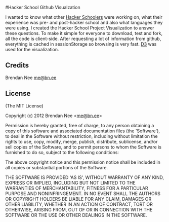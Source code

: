 #Hacker School Github Visualzation

I wanted to know what other [Hacker Schoolers](http://hackerschool.com) were working on, what their experience was pre- and post-hacker school and also what languages they were using. I created the Hacker School Project Visualization to answer these questions. To make it simple for everyone to download, test and fork, all the code is client-side. After requesting a lot of information from github, everything is cached in sessionStorage so browsing is very fast. [D3](http://d3js.org) was used for the visualization.

## Credits

Brendan Nee  me@bn.ee

## License 

(The MIT License)

Copyright (c) 2012 Brendan Nee &lt;me@bn.ee&gt;

Permission is hereby granted, free of charge, to any person obtaining
a copy of this software and associated documentation files (the
'Software'), to deal in the Software without restriction, including
without limitation the rights to use, copy, modify, merge, publish,
distribute, sublicense, and/or sell copies of the Software, and to
permit persons to whom the Software is furnished to do so, subject to
the following conditions:

The above copyright notice and this permission notice shall be
included in all copies or substantial portions of the Software.

THE SOFTWARE IS PROVIDED 'AS IS', WITHOUT WARRANTY OF ANY KIND,
EXPRESS OR IMPLIED, INCLUDING BUT NOT LIMITED TO THE WARRANTIES OF
MERCHANTABILITY, FITNESS FOR A PARTICULAR PURPOSE AND NONINFRINGEMENT.
IN NO EVENT SHALL THE AUTHORS OR COPYRIGHT HOLDERS BE LIABLE FOR ANY
CLAIM, DAMAGES OR OTHER LIABILITY, WHETHER IN AN ACTION OF CONTRACT,
TORT OR OTHERWISE, ARISING FROM, OUT OF OR IN CONNECTION WITH THE
SOFTWARE OR THE USE OR OTHER DEALINGS IN THE SOFTWARE.
